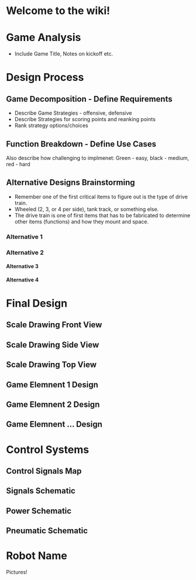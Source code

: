 # Welcome to the wiki!

# Game Analysis
* Include Game Title, Notes on kickoff etc.

# Design Process
## Game Decomposition - Define Requirements
* Describe Game Strategies - offensive, defensive
* Describe Strategies for scoring points and reanking points
* Rank strategy options/choices

## Function Breakdown - Define Use Cases
Also describe how challenging to implmenet: Green - easy, black - medium, red - hard

## Alternative Designs Brainstorming
* Remember one of the first critical items to figure out is the type of drive train. 
* Wheeled (2, 3, or 4 per side), tank track, or something else. 
* The drive train is one of first items that has to be fabricated to determine other items (functions) and how they mount and space.

### Alternative 1

### Alternative 2

#### Alternative 3

#### Alternative 4

# Final Design

## Scale Drawing Front View
## Scale Drawing Side View
## Scale Drawing Top View
## Game Elemnent 1 Design
## Game Elemnent 2 Design
## Game Elemnent ... Design

# Control Systems
## Control Signals Map

## Signals Schematic

## Power Schematic

## Pneumatic Schematic

# Robot Name
Pictures!
